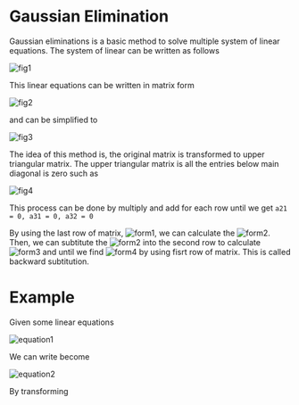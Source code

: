 # Gaussian Elimination
Gaussian eliminations is a basic method to solve multiple system of linear equations. The system of linear can be written as follows

![fig1](https://i.upmath.me/svg/%5Cbegin%7Balign*%7D%0Aa_%7B11%7Dx_1%2Ba_%7B12%7Dx_2%2B%5Chdots%2Ba_%7B1n%7Dx_%7Bn%7D%26%3Db_1%20%5C%5C%0Aa_%7B21%7Dx_1%2Ba_%7B22%7Dx_2%2B%5Chdots%2Ba_%7B2n%7Dx_%7Bn%7D%26%3Db_2%20%5C%5C%0A%5Cvdots%5C%5C%0Aa_%7Bn1%7Dx_1%2Ba_%7Bn2%7Dx_2%2B%5Chdots%2Ba_%7Bnn%7Dx_%7Bn%7D%26%3Db_n%20%5C%5C%0A%5Cend%7Balign*%7D)

This linear equations can be written in matrix form

![fig2](https://i.upmath.me/svg/%5Cbegin%7Bpmatrix%7D%0Aa_%7B11%7D%20%26%20a_%7B12%7D%20%26%20a_%7B13%7D%20%5C%5C%0Aa_%7B21%7D%20%26%20a_%7B22%7D%20%26%20a_%7B23%7D%20%5C%5C%0A%5Cvodts%20%26%20%5Cvdots%20%26%20%5Cvdots%20%5C%5C%0Aa_%7Bn1%7D%20%26%20a_%7Bn2%7D%20%26%20a_%7Bn3%7D%0A%5Cend%7Bpmatrix%7D%0A%5Cbegin%7Bpmatrix%7D%20%0Ax_%7B1%7D%20%5C%5C%20%0Ax_%7B2%7D%20%5C%5C%0A%5Cvdots%20%5C%5C%0Ax_%7Bn%7D%0A%5Cend%7Bpmatrix%7D%20%3D%0A%5Cbegin%7Bpmatrix%7D%20%0Ab_%7B1%7D%20%5C%5C%20%0Ab_%7B2%7D%20%5C%5C%0A%5Cvdots%20%5C%5C%0Ab_%7Bn%7D%0A%5Cend%7Bpmatrix%7D)

and can be simplified to

![fig3](https://i.upmath.me/svg/Ax%20%3Db)

The idea of this method is, the original matrix is transformed to upper triangular matrix. The upper triangular matrix is all the entries below main diagonal is zero such as 

![fig4](https://i.upmath.me/svg/%5Cbegin%7Bpmatrix%7D%0Aa_%7B11%7D%20%26%20a_%7B12%7D%20%26%20a_%7B13%7D%20%5C%5C%0A0%20%26%20a_%7B22%7D%20%26%20a_%7B23%7D%20%5C%5C%0A0%20%26%200%20%26%20a_%7B33%7D%0A%5Cend%7Bpmatrix%7D%0A%5Cbegin%7Bpmatrix%7D%20%0Ax_%7B1%7D%20%5C%5C%20%0Ax_%7B2%7D%20%5C%5C%0Ax_%7B3%7D%0A%5Cend%7Bpmatrix%7D%20%3D%0A%5Cbegin%7Bpmatrix%7D%20%0Ab_%7B1%7D%20%5C%5C%20%0Ab_%7B2%7D%20%5C%5C%0Ab_%7B3%7D%0A%5Cend%7Bpmatrix%7D)

This process can be done by multiply and add for each row until we get `a21 = 0, a31 = 0, a32 = 0`

By using the last row of matrix, ![form1](https://i.upmath.me/svg/a_%7B33%7Dx_3%20%3D%20b_3), we can calculate the ![form2](https://i.upmath.me/svg/x_3). Then, we can subtitute the ![form2](https://i.upmath.me/svg/x_3) into the second row to calculate ![form3](https://i.upmath.me/svg/x_2) and until we find ![form4](https://i.upmath.me/svg/x_1) by using fisrt row of matrix. This is called backward subtitution.

# Example
Given some linear equations

![equation1](https://i.upmath.me/svg/%5Cbegin%7Balign*%7D%0A-2x_1%2Bx_2%2B2x_3%3D6%20%5C%5C%0A3x_1-4x_2%2B8x_3%3D12%20%5C%5C%0A6x_1-2x_2%2Bx_3%3D4%0A%5Cend%7Balign*%7D)

We can write become

![equation2](https://i.upmath.me/svg/%5Cbegin%7Bpmatrix%7D%0A-2%20%26%201%20%26%202%20%5C%5C%0A3%20%26%20-4%20%26%208%20%5C%5C%0A6%20%26%20-2%20%26%201%0A%5Cend%7Bpmatrix%7D%0A%5Cbegin%7Bpmatrix%7D%20%0Ax_%7B1%7D%20%5C%5C%20%0Ax_%7B2%7D%20%5C%5C%0Ax_%7Bn%7D%0A%5Cend%7Bpmatrix%7D%20%3D%0A%5Cbegin%7Bpmatrix%7D%20%0A6%20%5C%5C%20%0A12%20%5C%5C%0A4%0A%5Cend%7Bpmatrix%7D)

By transforming 
